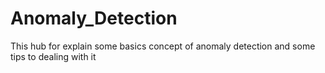# Anomaly_Detection
This hub for explain some basics concept of anomaly detection and some tips to dealing with it 
